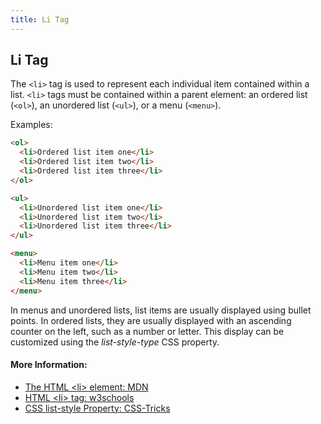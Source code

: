 ```yaml
---
title: Li Tag
---
```

## Li Tag

The `<li>` tag is used to represent each individual item contained within a list. `<li>` tags must be contained within a parent element: an ordered list (`<ol>`), an unordered list (`<ul>`), or a menu (`<menu>`). 

Examples:

```html
<ol>
  <li>Ordered list item one</li>
  <li>Ordered list item two</li>
  <li>Ordered list item three</li>
</ol>
```

```html
<ul>
  <li>Unordered list item one</li>
  <li>Unordered list item two</li>
  <li>Unordered list item three</li>
</ul>
```

```html
<menu>
  <li>Menu item one</li>
  <li>Menu item two</li>
  <li>Menu item three</li>
</menu>
```

In menus and unordered lists, list items are usually displayed using bullet points. In ordered lists, they are usually displayed with an ascending counter on the left, such as a number or letter. This display can be customized using the _list-style-type_ CSS property.

#### More Information:
- [The HTML &lt;li&gt; element: MDN](https://developer.mozilla.org/en-US/docs/Web/HTML/Element/li)
- [HTML &lt;li&gt; tag: w3schools](https://www.w3schools.com/cssref/pr_list-style-type.asp)
- [CSS list-style Property: CSS-Tricks](https://css-tricks.com/almanac/properties/l/list-style/)


